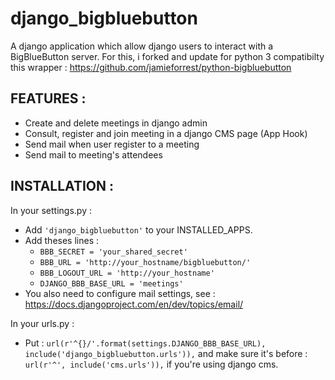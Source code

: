 django_bigbluebutton
====================
A django application which allow django users to interact with a BigBlueButton server.
For this, i forked and update for python 3 compatibilty this wrapper : https://github.com/jamieforrest/python-bigbluebutton


FEATURES :
----------
- Create and delete meetings in django admin
- Consult, register and join meeting in a django CMS page (App Hook)
- Send mail when user register to a meeting
- Send mail to meeting's attendees

INSTALLATION :
--------------
In your settings.py :

- Add `'django_bigbluebutton'` to your INSTALLED_APPS.
- Add theses lines :
    - `BBB_SECRET = 'your_shared_secret'`
    - `BBB_URL = 'http://your_hostname/bigbluebutton/'`
    - `BBB_LOGOUT_URL = 'http://your_hostname'`
    - `DJANGO_BBB_BASE_URL = 'meetings'`
- You also need to configure mail settings, see : https://docs.djangoproject.com/en/dev/topics/email/

In your urls.py :

- Put : `url(r'^{}/'.format(settings.DJANGO_BBB_BASE_URL), include('django_bigbluebutton.urls')),` and make sure it's before : `url(r'^', include('cms.urls')),` if you're using django cms.
